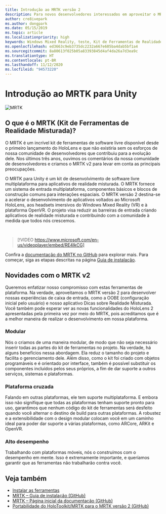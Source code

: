 ```yaml
---
title: Introdução ao MRTK versão 2
description: Para novos desenvolvedores interessados em aproveitar o MRTK
author: cre8ivepark
ms.author: dongpark
ms.date: 05/15/2019
ms.topic: article
ms.localizationpriority: high
keywords: Windows Mixed Reality, teste, Kit de Ferramentas de Realidade Misturada, MRTK versão 2, MRTK, ferramentas, SDK, HoloLens, HoloLens 2
ms.openlocfilehash: ed3663c9eb3735dc2232a667e605ba4dab5bf1a4
ms.sourcegitcommit: 8a80613f025b05a83393845d4af4da26a7d3ea9c
ms.translationtype: HT
ms.contentlocale: pt-BR
ms.lasthandoff: 11/12/2020
ms.locfileid: "94573220"
---
```

# <a name="getting-started-with-mrtk-for-unity"></a>Introdução ao MRTK para Unity
![MRTK](../../design/images/MRTK_UX_Hero.png)

## <a name="what-is-mixed-reality-toolkit-mrtk"></a>O que é o MRTK (Kit de Ferramentas de Realidade Misturada)?
O MRTK é um incrível kit de ferramentas de software livre disponível desde o primeiro lançamento do HoloLens e que não existiria sem os esforços de nossa comunidade de desenvolvedores que contribuiu para a evolução dele. Nos últimos três anos, ouvimos os comentários da nossa comunidade de desenvolvedores e criamos o MRTK v2 para levar em conta as principais preocupações.  

O MRTK para Unity é um kit de desenvolvimento de software livre multiplataforma para aplicativos de realidade misturada. O MRTK fornece um sistema de entrada multiplataforma, componentes básicos e blocos de construção comuns para interações espaciais. O MRTK versão 2 destina-se a acelerar o desenvolvimento de aplicativos voltados ao Microsoft HoloLens, aos headsets imersivos do Windows Mixed Reality (VR) e à plataforma OpenVR. O projeto visa reduzir as barreiras de entrada criando aplicativos de realidade misturada e contribuindo com a comunidade à medida que todos nós crescemos.

<br>

> [!VIDEO https://www.microsoft.com/en-us/videoplayer/embed/RE4IkCG]

Confira a [documentação do MRTK no GitHub](https://microsoft.github.io/MixedRealityToolkit-Unity/README.html) para explorar mais. Para começar, siga as etapas descritas na página [Guia de instalação](https://microsoft.github.io/MixedRealityToolkit-Unity/Documentation/Installation.html).


## <a name="new-with-mrtk-v2"></a>Novidades com o MRTK v2
Queremos enfatizar nosso compromisso com estas ferramentas de plataforma.  Na verdade, aproveitamos o MRTK versão 2 para desenvolver nossas experiências de caixa de entrada, como a OOBE (configuração inicial pelo usuário) e nosso aplicativo Dicas sobre Realidade Misturada. Você também pode esperar ver as novas funcionalidades do HoloLens 2 apresentadas pela primeira vez por meio do MRTK, pois acreditamos que é a melhor maneira de realizar o desenvolvimento em nossa plataforma. 

### <a name="modular"></a>Modular
Nós o criamos de uma maneira modular, de modo que não seja necessário inserir todas as partes do kit de ferramentas no projeto.  Na verdade, há alguns benefícios nessa abordagem.  Ela reduz o tamanho do projeto e facilita o gerenciamento dele.  Além disso, como o kit foi criado com objetos programáveis e é orientado por interface, também é possível substituir os componentes incluídos pelos seus próprios, a fim de dar suporte a outros serviços, sistemas e plataformas.

### <a name="cross-platform"></a>Plataforma cruzada
Falando em outras plataformas, ele tem suporte multiplataforma.  E embora isso não signifique que todas as plataformas tenham suporte pronto para uso, garantimos que nenhum código do kit de ferramentas será desfeito quando você alternar o destino de build para outras plataformas.  A robustez e a extensibilidade com o design modular colocam você em um caminho ideal para poder dar suporte a várias plataformas, como ARCore, ARKit e OpenVR.

### <a name="performant"></a>Alto desempenho
Trabalhando com plataformas móveis, nós o construímos com o desempenho em mente.  Isso é extremamente importante, e queríamos garantir que as ferramentas não trabalharão contra você.

## <a name="see-also"></a>Veja também
* [Instalar as ferramentas](../install-the-tools.md)
* [MRTK – Guia de instalação (GitHub)](https://microsoft.github.io/MixedRealityToolkit-Unity/Documentation/Installation.html)
* [MRTK – Página inicial da documentação (GitHub)](https://microsoft.github.io/MixedRealityToolkit-Unity/README.html)
* [Portabilidade do HoloToolkit/MRTK para o MRTK versão 2 (GitHub)](https://microsoft.github.io/MixedRealityToolkit-Unity/Documentation/HTKToMRTKPortingGuide.html)
